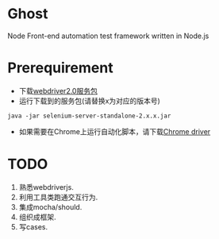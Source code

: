 Ghost
========

Node Front-end automation test framework written in Node.js

Prerequirement
========
- 下载[webdriver2.0服务包](http://code.google.com/p/selenium/downloads/detail?name=selenium-server-standalone-2.24.1.jar&can=2&q=)
- 运行下载到的服务包(请替换x为对应的版本号)  

```
java -jar selenium-server-standalone-2.x.x.jar
```
- 如果需要在Chrome上运行自动化脚本，请下载[Chrome driver](http://code.google.com/p/chromedriver/downloads/list)

TODO
========
1. 熟悉webdriverjs.
2. 利用工具类跑通交互行为.
3. 集成mocha/should.
4. 组织成框架.
5. 写cases.